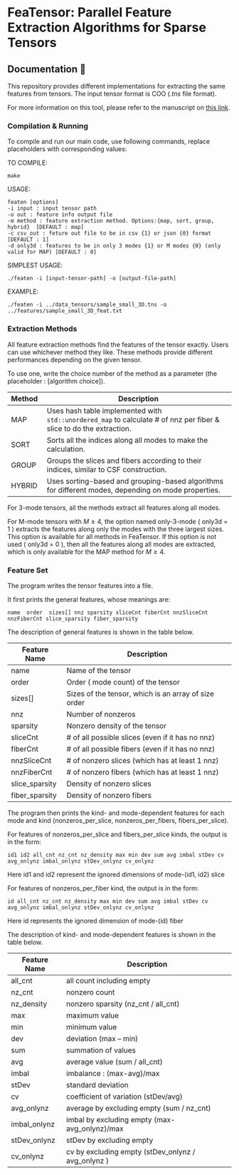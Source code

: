 # **FeaTensor: Parallel Feature Extraction Algorithms for Sparse Tensors**

## **Documentation 📑** 


This repository provides different implementations for extracting the same features from tensors. The input tensor format is COO (*.tns* file format). 

For more information on this tool, please refer to the manuscript on [this link](https://arxiv.org/abs/2405.04944v2).

### **Compilation & Running**

To compile and run our main code, use following commands, replace placeholders with corresponding values:

TO COMPILE:
```
make
```

USAGE: 
```
featen [options]                                                                                                                                               
-i input : input tensor path                                                                                                                                  
-o out : feature info output file                                                                                                                            
-m method : feature extraction method. Options:{map, sort, group, hybrid}  [DEFAULT : map]                                                                                                            
-c csv_out : feture out file to be in csv {1} or json {0} format  [DEFAULT : 1]                                                                                        
-d only3d : features to be in only 3 modes {1} or M modes {0} (only valid for MAP) [DEFAULT : 0]
```

SIMPLEST USAGE:
```
./featen -i [input-tensor-path] -o [output-file-path]
```

EXAMPLE: 
```
./featen -i ../data_tensors/sample_small_3D.tns -o ../features/sample_small_3D_feat.txt
```

### **Extraction Methods**

All feature extraction methods find the features of the tensor exactly. Users can use whichever method they like. These methods provide different performances depending on the given tensor. 

To use one, write the choice number of the method as a parameter (the placeholder : [algorithm choice]).

| Method | Description | 
| --------- | ------------|
| MAP | Uses hash table implemented with `std::unordered_map` to calculate # of nnz per fiber & slice to do the extraction. |
| SORT | Sorts all the indices along all modes to make the calculation. |
| GROUP | Groups the slices and fibers according to their indices, similar to CSF construction. |
| HYBRID | Uses sorting-based and grouping-based algorithms for different modes, depending on mode properties. |

For 3-mode tensors, all the methods extract all features along all modes.

For M-mode tensors with $M \geq 4$, the option named only-3-mode ( only3d = 1 ) extracts the features along only the modes with the three largest sizes.
This option is available for all methods in FeaTensor.
If this option is not used ( only3d = 0 ), then all the features along all modes are extracted, which is only available for the MAP method for $M \geq 4$.

### **Feature Set**

The program writes the tensor features into a file. 

It first prints the general features, whose meanings are:

```
name  order  sizes[] nnz sparsity sliceCnt fiberCnt nnzSliceCnt nnzFiberCnt slice_sparsity fiber_sparsity
```
The description of general features is shown in the table below.

|Feature Name| Description |
|----|----|
|name | Name of the tensor  |
|order | Order ( mode count) of the tensor  |
|sizes[] | Sizes of the tensor, which is an array of size order  |
|nnz | Number of nonzeros  |
|sparsity | Nonzero density of the tensor  |
|sliceCnt | # of all possible slices (even if it has no nnz) |
|fiberCnt | # of all possible fibers (even if it has no nnz) |
|nnzSliceCnt | # of nonzero slices (which has at least 1 nnz)  |
|nnzFiberCnt | # of nonzero fibers (which has at least 1 nnz) |
|slice_sparsity | Density of nonzero slices  |
|fiber_sparsity | Density of nonzero fibers  |


The program then prints the kind- and mode-dependent features for each mode and kind (nonzeros_per_slice, nonzeros_per_fibers, fibers_per_slice).

For features of nonzeros_per_slice and fibers_per_slice kinds, the output is in the form:
```
id1 id2 all_cnt nz_cnt nz_density max min dev sum avg imbal stDev cv avg_onlynz imbal_onlynz stDev_onlynz cv_onlynz
```
Here id1 and id2 represent the ignored dimensions of mode-(id1, id2) slice

For features of nonzeros_per_fiber kind, the output is in the form:
```
id all_cnt nz_cnt nz_density max min dev sum avg imbal stDev cv avg_onlynz imbal_onlynz stDev_onlynz cv_onlynz
```
Here id represents the ignored dimension of mode-(id) fiber

The description of kind- and mode-dependent features is shown in the table below.

|Feature Name| Description |
|----|----|
|all_cnt |  all count including empty |
|nz_cnt | nonzero count |
|nz_density | nonzero sparsity (nz_cnt / all_cnt) |
|max | maximum value |
|min | minimum value |
|dev | deviation (max – min) |
|sum | summation of values |
|avg | average value (sum / all_cnt) |
|imbal | imbalance : (max-avg)/max |
|stDev | standard deviation |
|cv | coefficient of variation (stDev/avg) |
|avg_onlynz | average by excluding empty (sum / nz_cnt) |
|imbal_onlynz | imbal by excluding empty (max- avg_onlynz)/max |
|stDev_onlynz | stDev by excluding empty |
|cv_onlynz | cv by excluding empty (stDev_onlynz  / avg_onlynz ) |

